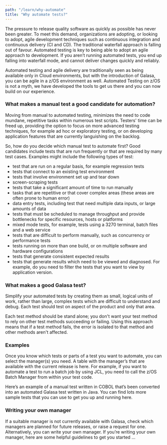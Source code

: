 ```yaml
---
path: "/learn/why-automate"
title: "Why automate tests?"
---
```

The pressure to release quality software as quickly as possible has never been greater. To meet this demand, organizations are adopting, or looking to adopt, agile development techniques such as continuous integration and continuous delivery (CI and CD). The traditional waterfall approach is falling out of favour. Automated testing is key to being able to adopt an agile approach to development. If you aren’t running automated tests, you end up falling into waterfall mode, and cannot deliver changes quickly and reliably. 

Automated testing and agile delivery are traditionally seen as being available only in Cloud environments, but with the introduction of Galasa, you can be agile in a z/OS environment as well. Automated Testing on z/OS is not a myth, we have developed the tools to get us there and you can now build on our experience.    

### What makes a manual test a good candidate for automation?

Moving from manual to automated testing, minimizes the need to code mundane, repetitive tasks within numerous test scripts. Testers' time can be freed up, providing the option to focus on more advanced testing techniques, for example ad hoc or exploratory testing, or on developing application features that are currently languishing on the backlog.

So, how do you decide which manual test to automate first? Good candidates include tests that are run frequently or that are required by many test cases. Examples might include the following types of test:

- test that are run on a regular basis, for example regression tests
- tests that connect to an existing test environment
- tests that involve environment set up and tear down 
- screen-scraping tests
- tests that take a significant amount of time to run manually
- tasks that are repetitive or that cover complex areas (these areas are often prone to human error)
- data entry tests, including test that need multiple data inputs, or large amounts of data
- tests that must be scheduled to manage throughput and provide bottlenecks for specific resources, hosts or platforms 
- mixed mode tests, for example, tests using a 3270 terminal, batch files and a web service 
- tests that are difficult to perform manually, such as concurrency or performance tests
- tests running on more than one build, or on multiple software and hardware configurations
- tests that generate consistent expected results
- tests that generate results which need to be viewed and diagnosed. For example, do you need to filter the tests that you want to view by application version.

### What makes a good Galasa test?

Simplify your automated tests by creating them as small, logical units of work, rather than large, complex tests which are difficult to understand and debug. Each test should test on aspect of the product and only that area. 

Each test method should be stand alone; you don't want your test method to rely on other test methods succeeding or failing. Using this approach means that if a test method fails, the error is isolated to that method and other methods aren't affected.

### Examples

Once you know which tests or parts of a test you want to automate, you can select the manager(s) you need. A table with the manager’s that are available with the current release is here. For example, if you want to automate a test to run a batch job by using JCL, you need to call the z/OS Batch Manager from within your test code. 

Here’s an example of a manual test written in COBOL that’s been converted into an automated Galasa test written in Java. You can find lots more sample tests that you can use to get you up and running here.

### Writing your own manager
If a suitable manager is not currently available with Galasa, check which managers are planned for future releases, or raise a request for one. Alternatively, you can write your own manager. If you’re writing your own manager, here are some helpful guidelines to get you started …
